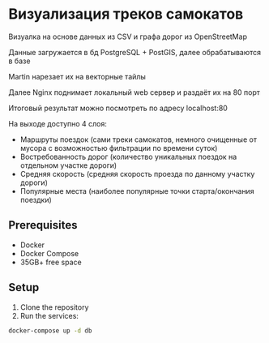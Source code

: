 # Визуализация треков самокатов

Визуалка на основе данных из CSV и графа дорог из OpenStreetMap

Данные загружается в бд PostgreSQL + PostGIS, далее обрабатываются в базе

Martin нарезает их на векторные тайлы

Далее Nginx поднимает локальный web сервер и раздаёт их на 80 порт

Итоговый результат можно посмотреть по адресу localhost:80

На выходе доступно 4 слоя:
- Маршруты поездок (сами треки самокатов, немного очищенные от мусора с возможностью фильтрации по времени суток)
- Востребованность дорог (количество уникальных поездок на отдельном участке дороги)
- Средняя скорость (средняя скорость проезда по данному участку дороги)
- Популярные места (наиболее популярные точки старта/окончания поездки)



## Prerequisites

- Docker
- Docker Compose
- 35GB+ free space

## Setup

1. Clone the repository
2. Run the services:

```bash
docker-compose up -d db